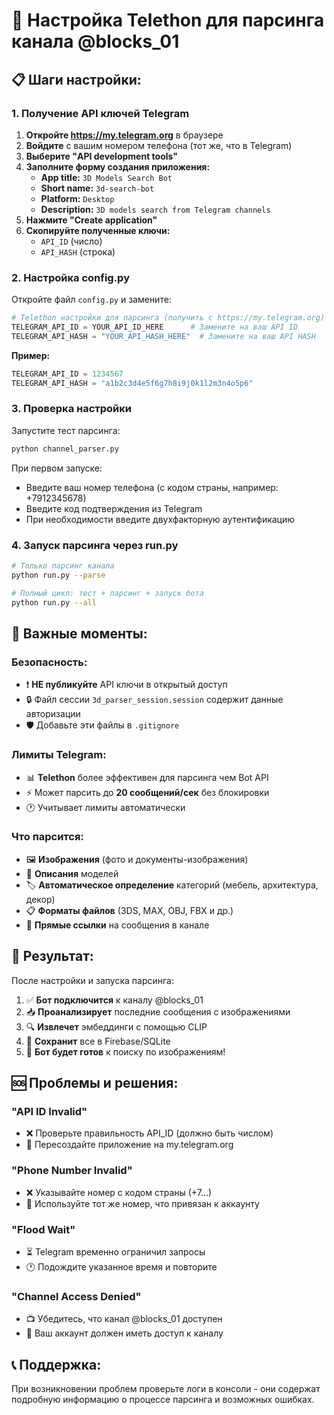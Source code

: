 # 🔑 Настройка Telethon для парсинга канала @blocks_01

## 📋 **Шаги настройки:**

### **1. Получение API ключей Telegram**

1. **Откройте https://my.telegram.org** в браузере
2. **Войдите** с вашим номером телефона (тот же, что в Telegram)
3. **Выберите "API development tools"**
4. **Заполните форму создания приложения:**
   - **App title:** `3D Models Search Bot`
   - **Short name:** `3d-search-bot`
   - **Platform:** `Desktop`
   - **Description:** `3D models search from Telegram channels`
5. **Нажмите "Create application"**
6. **Скопируйте полученные ключи:**
   - `API_ID` (число)
   - `API_HASH` (строка)

### **2. Настройка config.py**

Откройте файл `config.py` и замените:

```python
# Telethon настройки для парсинга (получить с https://my.telegram.org)
TELEGRAM_API_ID = YOUR_API_ID_HERE      # Замените на ваш API ID
TELEGRAM_API_HASH = "YOUR_API_HASH_HERE"  # Замените на ваш API HASH
```

**Пример:**
```python
TELEGRAM_API_ID = 1234567
TELEGRAM_API_HASH = "a1b2c3d4e5f6g7h8i9j0k1l2m3n4o5p6"
```

### **3. Проверка настройки**

Запустите тест парсинга:

```bash
python channel_parser.py
```

При первом запуске:
- Введите ваш номер телефона (с кодом страны, например: +7912345678)
- Введите код подтверждения из Telegram
- При необходимости введите двухфакторную аутентификацию

### **4. Запуск парсинга через run.py**

```bash
# Только парсинг канала
python run.py --parse

# Полный цикл: тест + парсинг + запуск бота
python run.py --all
```

## 🚨 **Важные моменты:**

### **Безопасность:**
- ❗ **НЕ публикуйте** API ключи в открытый доступ
- 🔒 Файл сессии `3d_parser_session.session` содержит данные авторизации
- 🛡️ Добавьте эти файлы в `.gitignore`

### **Лимиты Telegram:**
- 📊 **Telethon** более эффективен для парсинга чем Bot API
- ⚡ Может парсить до **20 сообщений/сек** без блокировки
- 🕐 Учитывает лимиты автоматически

### **Что парсится:**
- 🖼️ **Изображения** (фото и документы-изображения)
- 📝 **Описания** моделей
- 🏷️ **Автоматическое определение** категорий (мебель, архитектура, декор)
- 📋 **Форматы файлов** (3DS, MAX, OBJ, FBX и др.)
- 🔗 **Прямые ссылки** на сообщения в канале

## 🎯 **Результат:**

После настройки и запуска парсинга:

1. ✅ **Бот подключится** к каналу @blocks_01
2. 📥 **Проанализирует** последние сообщения с изображениями
3. 🔍 **Извлечет** эмбеддинги с помощью CLIP
4. 💾 **Сохранит** все в Firebase/SQLite
5. 🚀 **Бот будет готов** к поиску по изображениям!

## 🆘 **Проблемы и решения:**

### **"API ID Invalid"**
- ❌ Проверьте правильность API_ID (должно быть числом)
- 🔄 Пересоздайте приложение на my.telegram.org

### **"Phone Number Invalid"**  
- ❌ Указывайте номер с кодом страны (+7...)
- 🔄 Используйте тот же номер, что привязан к аккаунту

### **"Flood Wait"**
- ⏳ Telegram временно ограничил запросы
- 🕐 Подождите указанное время и повторите

### **"Channel Access Denied"**
- 📺 Убедитесь, что канал @blocks_01 доступен
- 👤 Ваш аккаунт должен иметь доступ к каналу

## 📞 **Поддержка:**

При возникновении проблем проверьте логи в консоли - они содержат подробную информацию о процессе парсинга и возможных ошибках. 